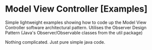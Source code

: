 # Model View Controller [Examples]

Simple lightweight examples showing how to code up the Model View Controller software architectural pattern.
Utilises the Observer Design Pattern (Java's Observer/Observable classes from the util package)

Nothing complicated. Just pure simple java code.
